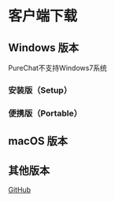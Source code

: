 # 客户端下载

## Windows 版本

<Callout type='warning'>
  PureChat不支持Windows7系统
</Callout>

### 安装版（Setup）
<DownloadLink type="setup.exe" />

### 便携版（Portable）
<DownloadLink type="portable.exe" />

## macOS 版本
<!-- <DownloadLink platform="Mac" /> -->
<!-- [PureChat-0.8.3.dmg](https://github.com/Hyk260/PureChat/releases/download/v0.8.3/PureChat-0.8.3.dmg) -->

## 其他版本
[GitHub](https://github.com/Hyk260/PureChat/releases)